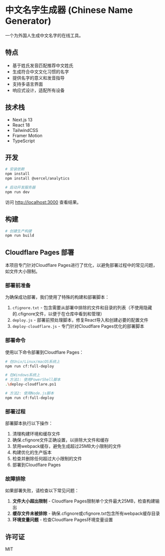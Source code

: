 # 中文名字生成器 (Chinese Name Generator)

一个为外国人生成中文名字的在线工具。

## 特点

- 基于姓氏发音匹配推荐中文姓氏
- 生成符合中文文化习惯的名字
- 提供名字的意义和发音指导
- 支持多语言界面
- 响应式设计，适配所有设备

## 技术栈

- Next.js 13
- React 18
- TailwindCSS
- Framer Motion
- TypeScript

## 开发

```bash
# 安装依赖
npm install
npm install @vercel/analytics

# 启动开发服务器
npm run dev
```

访问 [http://localhost:3000](http://localhost:3000) 查看结果。

## 构建

```bash
# 创建生产构建
npm run build
```

## Cloudflare Pages 部署

本项目专门针对Cloudflare Pages进行了优化，以避免部署过程中的常见问题，如文件大小限制。

### 部署前准备

为确保成功部署，我们使用了特殊的构建和部署脚本：

1. `cfignore.txt` - 包含需要从部署中排除的文件和目录的列表（不使用隐藏的.cfignore文件，以便于在仓库中看到和管理）
2. `deploy.js` - 部署前预处理脚本，修复React导入和创建必要的配置文件
3. `deploy-cloudflare.js` - 专门针对Cloudflare Pages优化的部署脚本

### 部署命令

使用以下命令部署到Cloudflare Pages：

```bash
# 在Unix/Linux/macOS系统上
npm run cf:full-deploy

# 在Windows系统上
# 方法1: 使用PowerShell脚本
.\deploy-cloudflare.ps1

# 方法2: 使用Node.js脚本
npm run cf:full-deploy
```

### 部署过程

部署脚本执行以下操作：

1. 清理构建环境和缓存文件
2. 确保.cfignore文件正确设置，以排除大文件和缓存
3. 禁用webpack缓存，避免生成超过25MB大小限制的文件
4. 构建优化的生产版本
5. 检查并删除任何超过大小限制的文件
6. 部署到Cloudflare Pages

### 故障排除

如果部署失败，请检查以下常见问题：

1. **文件大小超出限制** - Cloudflare Pages限制单个文件最大25MB，检查构建输出
2. **缓存文件未被排除** - 确保.cfignore或cfignore.txt包含所有webpack缓存目录
3. **环境变量问题** - 检查Cloudflare Pages环境变量设置

## 许可证

MIT
